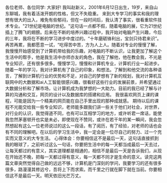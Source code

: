 各位老师、各位同学:
大家好!
我叫赵新义，2001年6月12日出生，19岁，来自山东聊城，我有着活泼开朗的性格，但又不失稳重。
来到大专学习的事实和我的理想有很大的出入，难免有些郁闷，但在一段时间后，我认清了事实，很看重软件技术专业。"21世纪是电脑的世纪。"这句话一点都不假，随着电脑的展，它为21世纪插上了腾飞的翅膀。后来在不断的培养兴趣过程中，我开始对电脑产生兴趣，今后的三年，我将在不断的学习进步中度过的。“十年磨砺锋利出，宝剑只待君来识”。再苦再累，我都愿意一试，“吃得苦中苦，方为人上人。随着对专业的慢慢了解，我慢慢开始感受到了计算机带给我的乐趣，对电脑的不断认识，让我更加了解这个生活中的帮手，他是我生活中亦师亦友的角色，我在了解他，他在教会我，不光是专业知识，还有很多很多。慢慢学习，慢慢和计算机专业，计算机行业一起进步。
随着一年的学习，我对计算机有了自己的印象，和想法。了解到和他交流的各种语言，了解到计算机行业的优势和不足，对自己的梦想有了新的规划，我对计算机互联网中的大数据和ai人工智能很感兴趣，很看好这些行业的发展前景，并希望通过大数据分析和了解市场，让计算机成为我梦想的一大助力。目前的我已经了解与计算的沟通和交互，网页的设计以及数据库的搭建和应用。
我很喜欢网页上课的课程，可能是因为一个精美的网页能在自己手里出现的那种成就感。
期待以后的课程不光能交给我一些专业知识，老师能多跟我们讲一些关于他们对社会，对世界，对行业的认识，我觉得道不同，也有可以互相学习的地方，或许听君一席话，能使我忽然茅塞顿开也实是未必，即使现在不赞同，或许在若干年的某一瞬间，我会忽然想起有这么一位老师说过的这么一段话，有了阅历，有了经验，对老师的话也会有不同的理解吧。在以后的学习生活中，我一定会是一位尽自己的努力、过一个充实而又意义的大专生活。
心得体会：你要相信这不是最后一天，这句话直接抓到我的眼球了，之前听过这么一句话，你要把生活中的每一天都当成最后一天去过，让每天都过的有意义，其实道理都是相通的，相信不是最后一天是告诉我们，从现在开始还不晚，把每一天都过得有意义，每一天都不同才是生命的意义。读完这两篇文章突然觉得自己做的远远不够，计算机是门深刻的学问，我要学习的还有很多很多，路漫漫其修远兮，吾将上下而求索。而千里之行就在脚下就在当前。你要相信这不是最后一天。明天依旧光芒万丈。
